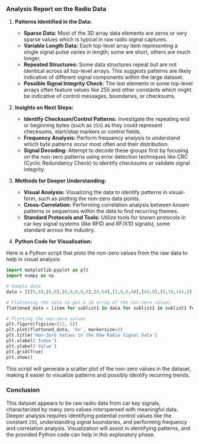 ### Analysis Report on the Radio Data

1. **Patterns Identified in the Data:**
    - **Sparse Data:** Most of the 3D array data elements are zeros or very sparse values which is typical in raw radio signal captures.
    - **Variable Length Data:** Each top-level array item representing a single signal pulse varies in length; some are short, others are much longer.
    - **Repeated Structures:** Some data structures repeat but are not identical across all top-level arrays. This suggests patterns are likely indicative of different signal components within the large dataset.
    - **Possible Signal Integrity Check:** The last elements in some top-level arrays often feature values like 255 and other constants which might be indicative of control messages, boundaries, or checksums.

2. **Insights on Next Steps:**
    - **Identify Checksum/Control Patterns:** Investigate the repeating end or beginning bytes (such as `255`) as they could represent checksums, start/stop markers or control fields.
    - **Frequency Analysis:** Perform frequency analysis to understand which byte patterns occur most often and their distribution.
    - **Signal Decoding:** Attempt to decode these groups first by focusing on the non-zero patterns using error detection techniques like CRC (Cyclic Redundancy Check) to identify checksums or validate signal integrity.
    
3. **Methods for Deeper Understanding:**
    - **Visual Analysis:** Visualizing the data to identify patterns in visual-form, such as plotting the non-zero data points.
    - **Cross-Correlation:** Performing correlation analysis between known patterns or sequences within the data to find recurring themes.
    - **Standard Protocols and Tools:** Utilize tools for known protocols in car key signal systems (like RFID and RF/X10 signals), some standard across the industry.

4. **Python Code for Visualisation:**

Here is a Python script that plots the non-zero values from the raw data to help in visual analysis:

```python
import matplotlib.pyplot as plt
import numpy as np

# Sample data
data = [[[9,0],[0,0],[0,0,0,0,0],[0,64],[2,0,0,40],[64,0],[0,10,145,0],[168],[147,96],[208],[208,2,0,0],[0,0],[0,16,0,0,0,0],[0,0],[0,0,0,0,0],[0,0],[0,0,0,8,64],[16,0],[0,135,8,128],[176],[34,42,17,0],[148],[16,0,0,0,0],[0,0],[0,0,0,0,0,0],[0,0],[0,0,0,0,0,0],[0,0],[0,0,0,0,0,0],[0,0],[0,0,0,0,0],[0,0],[0,0,0,0,2,0],[0,0],[32,5,68,32],[148],[1,10,136,128], ...], ...]

# Flattening the data to get a 1D array of the non-zero values
flattened_data = [item for sublist1 in data for sublist2 in sublist1 for item in sublist2 if item != 0]

# Plotting the non-zero values
plt.figure(figsize=(12, 6))
plt.plot(flattened_data, 'bo', markersize=2)
plt.title('Non-Zero Values in the Raw Radio Signal Data')
plt.xlabel('Index')
plt.ylabel('Value')
plt.grid(True)
plt.show()
```

This script will generate a scatter plot of the non-zero values in the dataset, making it easier to visualize patterns and possibly identify recurring trends.

### Conclusion

This dataset appears to be raw radio data from car key signals, characterized by many zero values interspersed with meaningful data. Deeper analysis requires identifying potential control values like the constant `255`, understanding signal boundaries, and performing frequency and correlation analysis. Visualization will assist in identifying patterns, and the provided Python code can help in this exploratory phase.